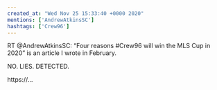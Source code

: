```yaml
---
created_at: "Wed Nov 25 15:33:40 +0000 2020"
mentions: ['AndrewAtkinsSC']
hashtags: ['Crew96']
---
```


RT @AndrewAtkinsSC: “Four reasons #Crew96 will win the MLS Cup in 2020” is an article I wrote in February. 

NO. LIES. DETECTED. 

https://…
